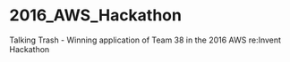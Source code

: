 # 2016_AWS_Hackathon
Talking Trash - Winning application of Team 38 in the 2016 AWS re:Invent Hackathon
